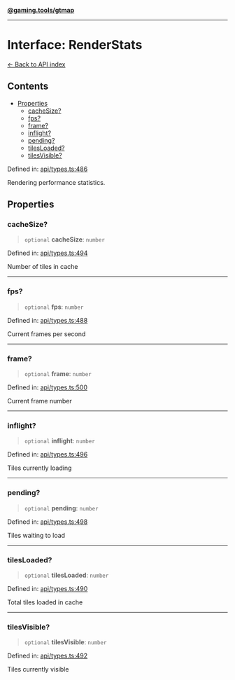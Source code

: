 [**@gaming.tools/gtmap**](README.md)

***

# Interface: RenderStats

[← Back to API index](./README.md)

## Contents

- [Properties](#properties)
  - [cacheSize?](#cachesize)
  - [fps?](#fps)
  - [frame?](#frame)
  - [inflight?](#inflight)
  - [pending?](#pending)
  - [tilesLoaded?](#tilesloaded)
  - [tilesVisible?](#tilesvisible)

Defined in: [api/types.ts:486](https://github.com/gamingtools/gt-map/blob/670061005a2701ff4986e8986471b4dd55d13ca7/packages/gtmap/src/api/types.ts#L486)

Rendering performance statistics.

## Properties

### cacheSize?

> `optional` **cacheSize**: `number`

Defined in: [api/types.ts:494](https://github.com/gamingtools/gt-map/blob/670061005a2701ff4986e8986471b4dd55d13ca7/packages/gtmap/src/api/types.ts#L494)

Number of tiles in cache

***

### fps?

> `optional` **fps**: `number`

Defined in: [api/types.ts:488](https://github.com/gamingtools/gt-map/blob/670061005a2701ff4986e8986471b4dd55d13ca7/packages/gtmap/src/api/types.ts#L488)

Current frames per second

***

### frame?

> `optional` **frame**: `number`

Defined in: [api/types.ts:500](https://github.com/gamingtools/gt-map/blob/670061005a2701ff4986e8986471b4dd55d13ca7/packages/gtmap/src/api/types.ts#L500)

Current frame number

***

### inflight?

> `optional` **inflight**: `number`

Defined in: [api/types.ts:496](https://github.com/gamingtools/gt-map/blob/670061005a2701ff4986e8986471b4dd55d13ca7/packages/gtmap/src/api/types.ts#L496)

Tiles currently loading

***

### pending?

> `optional` **pending**: `number`

Defined in: [api/types.ts:498](https://github.com/gamingtools/gt-map/blob/670061005a2701ff4986e8986471b4dd55d13ca7/packages/gtmap/src/api/types.ts#L498)

Tiles waiting to load

***

### tilesLoaded?

> `optional` **tilesLoaded**: `number`

Defined in: [api/types.ts:490](https://github.com/gamingtools/gt-map/blob/670061005a2701ff4986e8986471b4dd55d13ca7/packages/gtmap/src/api/types.ts#L490)

Total tiles loaded in cache

***

### tilesVisible?

> `optional` **tilesVisible**: `number`

Defined in: [api/types.ts:492](https://github.com/gamingtools/gt-map/blob/670061005a2701ff4986e8986471b4dd55d13ca7/packages/gtmap/src/api/types.ts#L492)

Tiles currently visible
